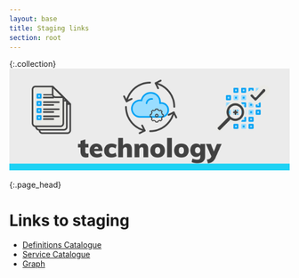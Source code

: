 ```yaml
---
layout: base
title: Staging links
section: root
---
```


{:.collection}
![Technology](img/technology.svg)


{:.page_head}
# Links to staging

- [Definitions Catalogue](https://staging-definitions-catalogue.herokuapp.com/)
- [Service Catalogue](https://staging-dxa-services-catalogue.herokuapp.com/)
- [Graph](https://staging-graph.herokuapp.com)
